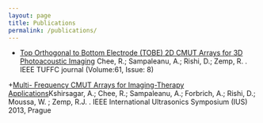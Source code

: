```yaml
---
layout: page
title: Publications
permalink: /publications/
---
```


+ [Top Orthogonal to Bottom Electrode (TOBE) 2D CMUT Arrays for 3D Photoacoustic Imaging](http://ieeexplore.ieee.org/xpl/articleDetails.jsp?arnumber=6863862&newsearch=true&searchWithin=%22First%20Name%22:D.&searchWithin=%22Last%20Name%22:RIshi) Chee, R.; Sampaleanu, A.; Rishi, D.; Zemp, R. . IEEE TUFFC journal (Volume:61, Issue: 8)

+[Multi-
Frequency CMUT Arrays for Imaging-Therapy Applications](http://ieeexplore.ieee.org/xpl/articleDetails.jsp?arnumber=6725106&newsearch=true&searchWithin=%22First%20Name%22:D.&searchWithin=%22Last%20Name%22:RIshi)Kshirsagar, A.; Chee, R.; Sampaleanu, A.; Forbrich, A.; Rishi, D.; Moussa, W. ; Zemp, R.J. . IEEE International Ultrasonics
Symposium (IUS) 2013, Prague


